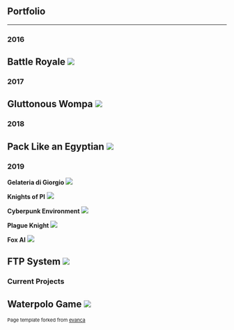 ## Portfolio
---
### 2016
**Battle Royale**
<img src="images/dummy_thumbnail.jpg?raw=true"/>
---

### 2017
**Gluttonous Wompa**
<img src="images/dummy_thumbnail.jpg?raw=true"/>
---

### 2018
**Pack Like an Egyptian**
<img src="images/dummy_thumbnail.jpg?raw=true"/>
---

### 2019
**Gelateria di Giorgio**
<img src="images/dummy_thumbnail.jpg?raw=true"/>

**Knights of PI**
<img src="images/dummy_thumbnail.jpg?raw=true"/>

**Cyberpunk Environment**
<img src="images/dummy_thumbnail.jpg?raw=true"/>

**Plague Knight**
<img src="images/dummy_thumbnail.jpg?raw=true"/>

**Fox AI**
<img src="images/dummy_thumbnail.jpg?raw=true"/>

**FTP System**
<img src="images/dummy_thumbnail.jpg?raw=true"/>
---

### Current Projects
**Waterpolo Game**
<img src="images/dummy_thumbnail.jpg?raw=true"/>
---
<p style="font-size:11px">Page template forked from <a href="https://github.com/evanca/quick-portfolio">evanca</a></p>
<!-- Remove above link if you don't want to attibute -->